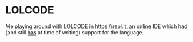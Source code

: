 # LOLCODE

Me playing around with [LOLCODE](https://en.wikipedia.org/wiki/LOLCODE) in <https://repl.it>, an online IDE which had (and still [has](https://replit.com/@replit/LOLCODE?v=1) at time of writing) support for the language.
